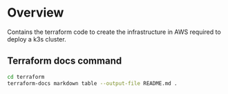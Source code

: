 # Overview

Contains the terraform code to create the infrastructure in AWS required to deploy a k3s cluster.

## Terraform docs command

```bash
cd terraform
terraform-docs markdown table --output-file README.md .
```